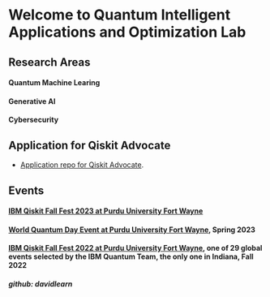 # Welcome to Quantum Intelligent Applications and Optimization Lab

## Research Areas
#### Quantum Machine Learing
#### Generative AI
#### Cybersecurity

## Application for Qiskit Advocate
- [Application repo for Qiskit Advocate](https://github.com/davidlearn/qiskitAdvocateApplication#readme).

## Events
#### [IBM Qiskit Fall Fest 2023 at Purdu University Fort Wayne](https://qiskit.org/events/fall-fest/)
#### [World Quantum Day Event at Purdu University Fort Wayne](https://worldquantumday.org/events/intro-to-quantum-computing-its-applications/), Spring 2023
#### [IBM Qiskit Fall Fest 2022 at Purdu University Fort Wayne](https://qiskit.org/events/fall-fest/), one of 29 global events selected by the IBM Quantum Team, the only one in Indiana, Fall 2022




##### github: davidlearn
